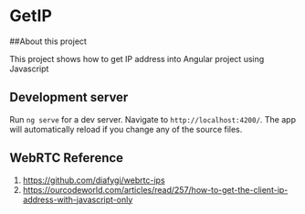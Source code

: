 # GetIP


##About this project

This project shows how to get IP address into Angular project using Javascript



## Development server

Run `ng serve` for a dev server. Navigate to `http://localhost:4200/`. The app will automatically reload if you change any of the source files.

## WebRTC Reference
1. https://github.com/diafygi/webrtc-ips
2. https://ourcodeworld.com/articles/read/257/how-to-get-the-client-ip-address-with-javascript-only


